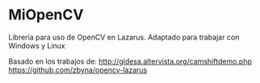 # MiOpenCV
Librería para uso de OpenCV en Lazarus.
Adaptado para trabajar con Windows y Linux

Basado en los trabajos de:
http://gidesa.altervista.org/camshiftdemo.php
https://github.com/zbyna/opencv-lazarus

